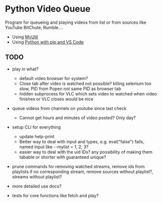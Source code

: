 # Python Video Queue

Program for queueing and playing videos from list or from sources like YouTube BitChute, Rumble.... 

- Using [MyUtil](https://github.com/grdall/python-packages)
- Using [Python with pip and VS Code](https://github.com/grdall/shared-documentation/blob/main/python-pip-vscode.md)

## TODO

- play in what? 
  - default video browser for system?
  - Close tab after video is watched not possible? killing selenium too slow, PID from Popen not same PID as browser tab  
  - hidden subprocess for VLC which sets video to watched when video finishes or VLC closes would be nice
- queue videos from channels on youtube since last check
  - Cannot get hours and minutes of video posted? Only day?

- setup CLI for everything
  - update help-print
  - Better way to deal with input and types, e.g. eval("false") fails, named input like --mylist = 1, 2, 3?
  - easier way to deal with the uid IDs? any possibility of making them tabable or shorter with guaranteed unique?
- prune commands for removing watched streams, remove ids from playlists if no corresponding stream, remove sources without playlist?, streams without playlist?
- more detailed use docs?
- tests for core functions like fetch and play?